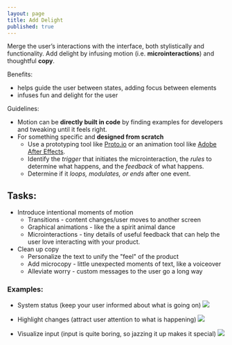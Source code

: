 ```yaml
---
layout: page
title: Add Delight
published: true
---
```


Merge the user’s interactions with the interface, both stylistically and functionality. Add delight by infusing motion (i.e. **microinteractions**) and thoughtful **copy**.

Benefits:
  * helps guide the user between states, adding focus between elements
  * infuses fun and delight for the user

Guidelines:
* Motion can be **directly built in code** by finding examples for developers and tweaking until it feels right.
* For something specific and **designed from scratch**
  * Use a prototyping tool like [Proto.io](https://proto.io/) or an animation tool like [Adobe After Effects](https://helpx.adobe.com/after-effects/tutorials.html).
  * Identify the *trigger* that initiates the microinteraction, the *rules* to determine what happens, and the *feedback* of what happens.
  * Determine if it *loops, modulates, or ends* after one event.

## Tasks:
  * Introduce intentional moments of motion
    * Transitions - content changes/user moves to another screen
    * Graphical animations - like the a spirit animal dance
    * Microinteractions - tiny details of useful feedback that can help the user love interacting with your product.
  * Clean up copy
      * Personalize the text to unify the "feel" of the product
      * Add microcopy - little unexpected moments of text, like a voiceover
      * Alleviate worry - custom messages to the user go a long way

### Examples:
  * System status (keep your user informed about what is going on)
  ![](https://cdn.dribbble.com/users/50261/screenshots/1429143/upload.gif)

  * Highlight changes (attract user attention to what is happening)
  ![](https://cdn.dribbble.com/users/149817/screenshots/3461827/text-animation3.gif)

  * Visualize input (input is quite boring, so jazzing it up makes it special)
  ![](https://cdn.dribbble.com/users/111932/screenshots/2098475/400.gif)
